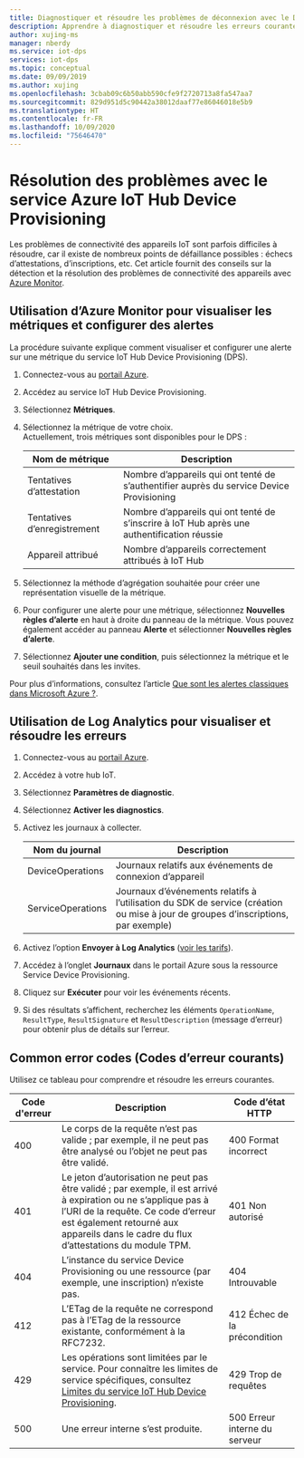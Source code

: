 ```yaml
---
title: Diagnostiquer et résoudre les problèmes de déconnexion avec le DPS IoT Hub
description: Apprendre à diagnostiquer et résoudre les erreurs courantes de connectivité des appareils pour le service Azure IoT Hub Device Provisioning (DPS)
author: xujing-ms
manager: nberdy
ms.service: iot-dps
services: iot-dps
ms.topic: conceptual
ms.date: 09/09/2019
ms.author: xujing
ms.openlocfilehash: 3cbab09c6b50abb590cfe9f2720713a8fa547aa7
ms.sourcegitcommit: 829d951d5c90442a38012daaf77e86046018e5b9
ms.translationtype: HT
ms.contentlocale: fr-FR
ms.lasthandoff: 10/09/2020
ms.locfileid: "75646470"
---
```

# <a name="troubleshooting-with-azure-iot-hub-device-provisioning-service"></a>Résolution des problèmes avec le service Azure IoT Hub Device Provisioning

Les problèmes de connectivité des appareils IoT sont parfois difficiles à résoudre, car il existe de nombreux points de défaillance possibles : échecs d’attestations, d’inscriptions, etc. Cet article fournit des conseils sur la détection et la résolution des problèmes de connectivité des appareils avec [Azure Monitor](https://docs.microsoft.com/azure/azure-monitor/overview).

## <a name="using-azure-monitor-to-view-metrics-and-set-up-alerts"></a>Utilisation d’Azure Monitor pour visualiser les métriques et configurer des alertes

La procédure suivante explique comment visualiser et configurer une alerte sur une métrique du service IoT Hub Device Provisioning (DPS). 

1. Connectez-vous au [portail Azure](https://portal.azure.com).

2. Accédez au service IoT Hub Device Provisioning.

3. Sélectionnez **Métriques**.

4. Sélectionnez la métrique de votre choix. 
   <br />Actuellement, trois métriques sont disponibles pour le DPS :

    | Nom de métrique | Description |
    |-------|------------|
    | Tentatives d’attestation | Nombre d’appareils qui ont tenté de s’authentifier auprès du service Device Provisioning|
    | Tentatives d’enregistrement | Nombre d’appareils qui ont tenté de s’inscrire à IoT Hub après une authentification réussie|
    | Appareil attribué | Nombre d’appareils correctement attribués à IoT Hub|

5. Sélectionnez la méthode d’agrégation souhaitée pour créer une représentation visuelle de la métrique. 

6. Pour configurer une alerte pour une métrique, sélectionnez **Nouvelles règles d’alerte** en haut à droite du panneau de la métrique. Vous pouvez également accéder au panneau **Alerte** et sélectionner **Nouvelles règles d’alerte**.

7. Sélectionnez **Ajouter une condition**, puis sélectionnez la métrique et le seuil souhaités dans les invites.

Pour plus d’informations, consultez l’article [Que sont les alertes classiques dans Microsoft Azure ?](../azure-monitor/platform/alerts-overview.md).

## <a name="using-log-analytic-to-view-and-resolve-errors"></a>Utilisation de Log Analytics pour visualiser et résoudre les erreurs

1. Connectez-vous au [portail Azure](https://portal.azure.com).

2. Accédez à votre hub IoT.

3. Sélectionnez **Paramètres de diagnostic**.

4. Sélectionnez **Activer les diagnostics**.

5. Activez les journaux à collecter.

    | Nom du journal | Description |
    |-------|------------|
    | DeviceOperations | Journaux relatifs aux événements de connexion d’appareil |
    | ServiceOperations | Journaux d’événements relatifs à l’utilisation du SDK de service (création ou mise à jour de groupes d’inscriptions, par exemple)|

6. Activez l’option **Envoyer à Log Analytics** ([voir les tarifs](https://azure.microsoft.com/pricing/details/log-analytics/)). 

7. Accédez à l’onglet **Journaux** dans le portail Azure sous la ressource Service Device Provisioning.

8. Cliquez sur **Exécuter** pour voir les événements récents.

9. Si des résultats s’affichent, recherchez les éléments `OperationName`, `ResultType`, `ResultSignature` et `ResultDescription` (message d’erreur) pour obtenir plus de détails sur l’erreur.


## <a name="common-error-codes"></a>Common error codes (Codes d’erreur courants)
Utilisez ce tableau pour comprendre et résoudre les erreurs courantes.

| Code d'erreur| Description | Code d’état HTTP |
|-------|------------|------------|
| 400 | Le corps de la requête n’est pas valide ; par exemple, il ne peut pas être analysé ou l’objet ne peut pas être validé.| 400 Format incorrect |
| 401 | Le jeton d’autorisation ne peut pas être validé ; par exemple, il est arrivé à expiration ou ne s’applique pas à l’URI de la requête. Ce code d’erreur est également retourné aux appareils dans le cadre du flux d’attestations du module TPM. | 401 Non autorisé|
| 404 | L’instance du service Device Provisioning ou une ressource (par exemple, une inscription) n’existe pas. |404 Introuvable |
| 412 | L’ETag de la requête ne correspond pas à l’ETag de la ressource existante, conformément à la RFC7232. | 412 Échec de la précondition |
| 429 | Les opérations sont limitées par le service. Pour connaître les limites de service spécifiques, consultez [Limites du service IoT Hub Device Provisioning](https://docs.microsoft.com/azure/azure-resource-manager/management/azure-subscription-service-limits#iot-hub-device-provisioning-service-limits). | 429 Trop de requêtes |
| 500 | Une erreur interne s’est produite. | 500 Erreur interne du serveur|
